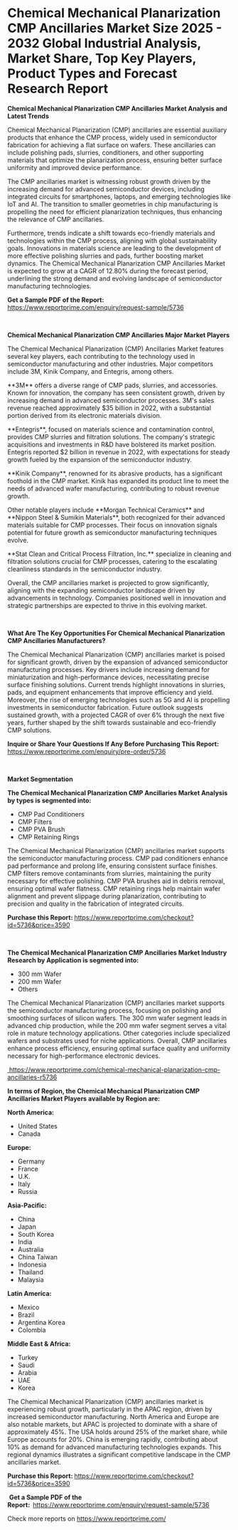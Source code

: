 <p><h1>Chemical Mechanical Planarization CMP Ancillaries Market Size 2025 - 2032 Global Industrial Analysis, Market Share, Top Key Players, Product Types and Forecast Research Report</h1></p><p><strong>Chemical Mechanical Planarization CMP Ancillaries Market Analysis and Latest Trends</strong></p>
<p><p>Chemical Mechanical Planarization (CMP) ancillaries are essential auxiliary products that enhance the CMP process, widely used in semiconductor fabrication for achieving a flat surface on wafers. These ancillaries can include polishing pads, slurries, conditioners, and other supporting materials that optimize the planarization process, ensuring better surface uniformity and improved device performance.</p><p>The CMP ancillaries market is witnessing robust growth driven by the increasing demand for advanced semiconductor devices, including integrated circuits for smartphones, laptops, and emerging technologies like IoT and AI. The transition to smaller geometries in chip manufacturing is propelling the need for efficient planarization techniques, thus enhancing the relevance of CMP ancillaries.</p><p>Furthermore, trends indicate a shift towards eco-friendly materials and technologies within the CMP process, aligning with global sustainability goals. Innovations in materials science are leading to the development of more effective polishing slurries and pads, further boosting market dynamics. The Chemical Mechanical Planarization CMP Ancillaries Market is expected to grow at a CAGR of 12.80% during the forecast period, underlining the strong demand and evolving landscape of semiconductor manufacturing technologies.</p></p>
<p><strong>Get a Sample PDF of the Report:&nbsp;</strong> <a href="https://www.reportprime.com/enquiry/request-sample/5736?utm_campaign=2927&utm_medium=2&utm_source=Github&utm_content=ia&utm_term=19032025&utm_id=chemical-mechanical-planarization-cmp-ancillaries">https://www.reportprime.com/enquiry/request-sample/5736</a></p>
<p>&nbsp;</p>
<p><strong>Chemical Mechanical Planarization CMP Ancillaries Major Market Players</strong></p>
<p><p>The Chemical Mechanical Planarization (CMP) Ancillaries Market features several key players, each contributing to the technology used in semiconductor manufacturing and other industries. Major competitors include 3M, Kinik Company, and Entegris, among others.</p><p>**3M** offers a diverse range of CMP pads, slurries, and accessories. Known for innovation, the company has seen consistent growth, driven by increasing demand in advanced semiconductor processes. 3M's sales revenue reached approximately $35 billion in 2022, with a substantial portion derived from its electronic materials division.</p><p>**Entegris**, focused on materials science and contamination control, provides CMP slurries and filtration solutions. The company's strategic acquisitions and investments in R&D have bolstered its market position. Entegris reported $2 billion in revenue in 2022, with expectations for steady growth fueled by the expansion of the semiconductor industry.</p><p>**Kinik Company**, renowned for its abrasive products, has a significant foothold in the CMP market. Kinik has expanded its product line to meet the needs of advanced wafer manufacturing, contributing to robust revenue growth.</p><p>Other notable players include **Morgan Technical Ceramics** and **Nippon Steel & Sumikin Materials**, both recognized for their advanced materials suitable for CMP processes. Their focus on innovation signals potential for future growth as semiconductor manufacturing techniques evolve.</p><p>**Stat Clean and Critical Process Filtration, Inc.** specialize in cleaning and filtration solutions crucial for CMP processes, catering to the escalating cleanliness standards in the semiconductor industry.</p><p>Overall, the CMP ancillaries market is projected to grow significantly, aligning with the expanding semiconductor landscape driven by advancements in technology. Companies positioned well in innovation and strategic partnerships are expected to thrive in this evolving market.</p></p>
<p>&nbsp;</p>
<p><strong>What Are The Key Opportunities For Chemical Mechanical Planarization CMP Ancillaries Manufacturers?</strong></p>
<p><p>The Chemical Mechanical Planarization (CMP) ancillaries market is poised for significant growth, driven by the expansion of advanced semiconductor manufacturing processes. Key drivers include increasing demand for miniaturization and high-performance devices, necessitating precise surface finishing solutions. Current trends highlight innovations in slurries, pads, and equipment enhancements that improve efficiency and yield. Moreover, the rise of emerging technologies such as 5G and AI is propelling investments in semiconductor fabrication. Future outlook suggests sustained growth, with a projected CAGR of over 6% through the next five years, further shaped by the shift towards sustainable and eco-friendly CMP solutions.</p></p>
<p><strong>Inquire or Share Your Questions If Any Before Purchasing This Report:</strong> <a href="https://www.reportprime.com/enquiry/pre-order/5736?utm_campaign=2927&utm_medium=2&utm_source=Github&utm_content=ia&utm_term=19032025&utm_id=chemical-mechanical-planarization-cmp-ancillaries">https://www.reportprime.com/enquiry/pre-order/5736</a></p>
<p>&nbsp;</p>
<p><strong>Market Segmentation</strong></p>
<p><strong>The Chemical Mechanical Planarization CMP Ancillaries Market Analysis by types is segmented into:</strong></p>
<p><ul><li>CMP Pad Conditioners</li><li>CMP Filters</li><li>CMP PVA Brush</li><li>CMP Retaining Rings</li></ul></p>
<p><p>The Chemical Mechanical Planarization (CMP) ancillaries market supports the semiconductor manufacturing process. CMP pad conditioners enhance pad performance and prolong life, ensuring consistent surface finishes. CMP filters remove contaminants from slurries, maintaining the purity necessary for effective polishing. CMP PVA brushes aid in debris removal, ensuring optimal wafer flatness. CMP retaining rings help maintain wafer alignment and prevent slippage during planarization, contributing to precision and quality in the fabrication of integrated circuits.</p></p>
<p><strong>Purchase this Report:&nbsp;</strong><a href="https://www.reportprime.com/checkout?id=5736&price=3590&utm_campaign=2927&utm_medium=2&utm_source=Github&utm_content=ia&utm_term=19032025&utm_id=chemical-mechanical-planarization-cmp-ancillaries">https://www.reportprime.com/checkout?id=5736&price=3590</a></p>
<p>&nbsp;</p>
<p><strong>The Chemical Mechanical Planarization CMP Ancillaries Market Industry Research by Application is segmented into:</strong></p>
<p><ul><li>300 mm Wafer</li><li>200 mm Wafer</li><li>Others</li></ul></p>
<p><p>The Chemical Mechanical Planarization (CMP) ancillaries market supports the semiconductor manufacturing process, focusing on polishing and smoothing surfaces of silicon wafers. The 300 mm wafer segment leads in advanced chip production, while the 200 mm wafer segment serves a vital role in mature technology applications. Other categories include specialized wafers and substrates used for niche applications. Overall, CMP ancillaries enhance process efficiency, ensuring optimal surface quality and uniformity necessary for high-performance electronic devices.</p></p>
<p><a href="https://www.reportprime.com/chemical-mechanical-planarization-cmp-ancillaries-r5736?utm_campaign=2927&utm_medium=2&utm_source=Github&utm_content=ia&utm_term=19032025&utm_id=chemical-mechanical-planarization-cmp-ancillaries">&nbsp;https://www.reportprime.com/chemical-mechanical-planarization-cmp-ancillaries-r5736</a></p>
<p><strong>In terms of Region, the Chemical Mechanical Planarization CMP Ancillaries Market Players available by Region are:</strong></p>
<p>
    <p> <strong> North America: </strong>
        <ul>
            <li>United States</li>
            <li>Canada</li>
        </ul>
        </p> 
    <p> <strong> Europe: </strong>
        <ul>
            <li>Germany</li>
            <li>France</li>
            <li>U.K.</li>
            <li>Italy</li>
            <li>Russia</li>
        </ul>
        </p> 
    <p> <strong> Asia-Pacific: </strong>
        <ul>
            <li>China</li>
            <li>Japan</li>
            <li>South Korea</li>
            <li>India</li>
            <li>Australia</li>
            <li>China Taiwan</li>
            <li>Indonesia</li>
            <li>Thailand</li>
            <li>Malaysia</li>
        </ul>
        </p> 
    <p> <strong> Latin America: </strong>
        <ul>
            <li>Mexico</li>
            <li>Brazil</li>
            <li>Argentina Korea</li>
            <li>Colombia</li>
        </ul>
        </p> 
    <p> <strong> Middle East & Africa: </strong>
        <ul>
            <li>Turkey</li>
            <li>Saudi</li>
            <li>Arabia</li>
            <li>UAE</li>
            <li>Korea</li>
        </ul>
    </p>
    </p>
<p><p>The Chemical Mechanical Planarization (CMP) ancillaries market is experiencing robust growth, particularly in the APAC region, driven by increased semiconductor manufacturing. North America and Europe are also notable markets, but APAC is projected to dominate with a share of approximately 45%. The USA holds around 25% of the market share, while Europe accounts for 20%. China is emerging rapidly, contributing about 10% as demand for advanced manufacturing technologies expands. This regional dynamics illustrates a significant competitive landscape in the CMP ancillaries market.</p></p>
<p><strong>Purchase this Report: </strong><a href="https://www.reportprime.com/checkout?id=5736&price=3590&utm_campaign=2927&utm_medium=2&utm_source=Github&utm_content=ia&utm_term=19032025&utm_id=chemical-mechanical-planarization-cmp-ancillaries">https://www.reportprime.com/checkout?id=5736&price=3590</a></p>
<p>&nbsp;<strong>Get a Sample PDF of the Report:&nbsp;&nbsp;</strong><a href="https://www.reportprime.com/enquiry/request-sample/5736?utm_campaign=2927&utm_medium=2&utm_source=Github&utm_content=ia&utm_term=19032025&utm_id=chemical-mechanical-planarization-cmp-ancillaries">https://www.reportprime.com/enquiry/request-sample/5736</a></p>
<p><strong></strong></p>
<p>Check more reports on <a href="https://www.reportprime.com/?utm_campaign=2927&utm_medium=2&utm_source=Github&utm_content=ia&utm_term=19032025&utm_id=chemical-mechanical-planarization-cmp-ancillaries">https://www.reportprime.com/</a></p>